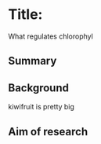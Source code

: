 # Title:
What regulates chlorophyl

## Summary
## Background

kiwifruit is pretty big

## Aim of research


